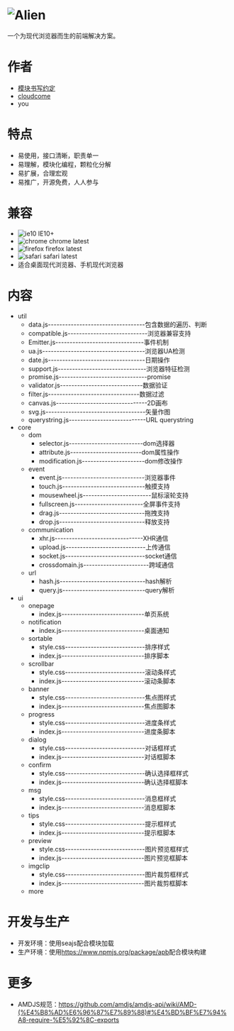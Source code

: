 # ![Alien](http://ydrimg.oss-cn-hangzhou.aliyuncs.com/20140914113127363721429460.png)
一个为现代浏览器而生的前端解决方案。


# 作者
* [模块书写约定](https://github.com/cloudcome/alien/blob/master/module-convention.md)
* [cloudcome](http://github.com/cloudcome/)
* you


# 特点
* 易使用，接口清晰，职责单一
* 易理解，模块化编程，颗粒化分解
* 易扩展，合理宏观
* 易推广，开源免费，人人参与


# 兼容
* ![ie10](http://ydrimg.oss-cn-hangzhou.aliyuncs.com/20140919111504913271952205.png) IE10+
* ![chrome](http://ydrimg.oss-cn-hangzhou.aliyuncs.com/20140919111534857215164833.png) chrome latest
* ![firefox](http://ydrimg.oss-cn-hangzhou.aliyuncs.com/20140919111545251609050667.png) firefox latest
* ![safari](http://ydrimg.oss-cn-hangzhou.aliyuncs.com/20140919191953088445180368.png) safari latest
* 适合桌面现代浏览器、手机现代浏览器


# 内容
* util
	* data.js----------------------------------包含数据的遍历、判断
	* compatible.js----------------------------浏览器兼容支持
	* Emitter.js-------------------------------事件机制
	* ua.js------------------------------------浏览器UA检测
	* date.js----------------------------------日期操作
	* support.js-------------------------------浏览器特征检测
	* promise.js-------------------------------promise
	* validator.js-----------------------------数据验证
	* filter.js--------------------------------数据过滤
	* canvas.js--------------------------------2D画布
	* svg.js-----------------------------------矢量作图
	* querystring.js---------------------------URL querystring
* core
	* dom
		* selector.js--------------------------dom选择器
		* attribute.js-------------------------dom属性操作
		* modification.js----------------------dom修改操作
	* event
		* event.js-----------------------------浏览器事件
		* touch.js-----------------------------触摸支持
		* mousewheel.js------------------------鼠标滚轮支持
		* fullscreen.js------------------------全屏事件支持
		* drag.js------------------------------拖拽支持
		* drop.js------------------------------释放支持
	* communication
		* xhr.js-------------------------------XHR通信
		* upload.js----------------------------上传通信
		* socket.js----------------------------socket通信
		* crossdomain.js-----------------------跨域通信
	* url
		* hash.js------------------------------hash解析
		* query.js-----------------------------query解析
* ui
	* onepage
		* index.js-----------------------------单页系统
	* notification
		* index.js-----------------------------桌面通知
	* sortable
		* style.css----------------------------排序样式
		* index.js-----------------------------排序脚本
	* scrollbar
		* style.css----------------------------滚动条样式
		* index.js-----------------------------滚动条脚本
	* banner
		* style.css----------------------------焦点图样式
		* index.js-----------------------------焦点图脚本
	* progress
		* style.css----------------------------进度条样式
		* index.js-----------------------------进度条脚本
	* dialog
		* style.css----------------------------对话框样式
		* index.js-----------------------------对话框脚本
	* confirm
		* style.css----------------------------确认选择框样式
		* index.js-----------------------------确认选择框脚本
	* msg
		* style.css----------------------------消息框样式
		* index.js-----------------------------消息框脚本
	* tips
		* style.css----------------------------提示框样式
		* index.js-----------------------------提示框脚本
	* preview
		* style.css----------------------------图片预览框样式
		* index.js-----------------------------图片预览框脚本
	* imgclip
		* style.css----------------------------图片裁剪框样式
		* index.js-----------------------------图片裁剪框脚本
	* more


# 开发与生产
* 开发环境：使用seajs配合模块加载
* 生产环境：使用<https://www.npmjs.org/package/apb>配合模块构建


# 更多
* AMDJS规范：<https://github.com/amdjs/amdjs-api/wiki/AMD-(%E4%B8%AD%E6%96%87%E7%89%88)#%E4%BD%BF%E7%94%A8-require-%E5%92%8C-exports>